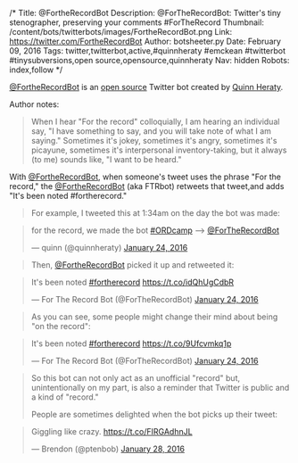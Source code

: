 /*
Title: @FortheRecordBot
Description: @ForTheRecordBot: Twitter's tiny stenographer, preserving your comments #ForTheRecord
Thumbnail: /content/bots/twitterbots/images/FortheRecordBot.png
Link: https://twitter.com/FortheRecordBot
Author: botsheeter.py
Date: February 09, 2016
Tags: twitter,twitterbot,active,#quinnheraty #emckean #twitterbot #tinysubversions,open source,opensource,quinnheraty
Nav: hidden
Robots: index,follow
*/

[@FortheRecordBot](https://twitter.com/FortheRecordBot) is an [open source](https://github.com/ForTheRecordBot/ForTheRecordBot) Twitter bot created by [Quinn Heraty](https://twitter.com/quinnheraty). 

Author notes:

> When I hear "For the record" colloquially, I am hearing an individual say, "I have something to say, and you will take note of what I am saying." Sometimes it's jokey, sometimes it's angry, sometimes it's picayune, sometimes it's interpersonal inventory-taking, but it always (to me) sounds like, "I want to be heard."
> 
With [@FortheRecordBot](https://twitter.com/FortheRecordBot), when someone's tweet uses the phrase "For the record," the [@FortheRecordBot](https://twitter.com/FortheRecordBot) (aka FTRbot) retweets that tweet,and adds "It's been noted #fortherecord." 
>
>For example, I tweeted this at 1:34am on the day the bot was made:

<blockquote class="twitter-tweet" data-lang="en"><p lang="en" dir="ltr">for the record, we made the bot <a href="https://twitter.com/hashtag/ORDcamp?src=hash">#ORDcamp</a> --&gt; <a href="https://twitter.com/ForTheRecordBot">@ForTheRecordBot</a></p>&mdash; quinn (@quinnheraty) <a href="https://twitter.com/quinnheraty/status/691147012033507328">January 24, 2016</a></blockquote>
<script async src="//platform.twitter.com/widgets.js" charset="utf-8"></script>

>Then, [@FortheRecordBot](https://twitter.com/FortheRecordBot) picked it up and retweeted it:

<blockquote class="twitter-tweet" data-lang="en"><p lang="en" dir="ltr">It&#39;s been noted <a href="https://twitter.com/hashtag/fortherecord?src=hash">#fortherecord</a> <a href="https://t.co/idQhUgCdbR">https://t.co/idQhUgCdbR</a></p>&mdash; For The Record Bot (@ForTheRecordBot) <a href="https://twitter.com/ForTheRecordBot/status/691147141142728704">January 24, 2016</a></blockquote>
<script async src="//platform.twitter.com/widgets.js" charset="utf-8"></script>

>As you can see, some people might change their mind about being "on the record":

<blockquote class="twitter-tweet" data-lang="en"><p lang="en" dir="ltr">It&#39;s been noted <a href="https://twitter.com/hashtag/fortherecord?src=hash">#fortherecord</a> <a href="https://t.co/9Ufcvmkq1p">https://t.co/9Ufcvmkq1p</a></p>&mdash; For The Record Bot (@ForTheRecordBot) <a href="https://twitter.com/ForTheRecordBot/status/691229755711037440">January 24, 2016</a></blockquote>
<script async src="//platform.twitter.com/widgets.js" charset="utf-8"></script>

>So this bot can not only act as an unofficial "record" but, unintentionally
>on my part, is also a reminder that Twitter is public and a kind of
>"record."
>
>People are sometimes delighted when the bot picks up their tweet:

<blockquote class="twitter-tweet" data-lang="en"><p lang="en" dir="ltr">Giggling like crazy. <a href="https://t.co/FIRGAdhnJL">https://t.co/FIRGAdhnJL</a></p>&mdash; Brendon (@ptenbob) <a href="https://twitter.com/ptenbob/status/692712003245346817">January 28, 2016</a></blockquote>
<script async src="//platform.twitter.com/widgets.js" charset="utf-8"></script>